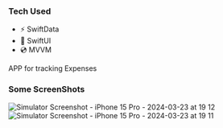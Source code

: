 ### Tech Used
* ⚡  SwiftData
* 🎨 SwiftUI
* 💿  MVVM

APP for tracking Expenses

### Some ScreenShots
![Simulator Screenshot - iPhone 15 Pro - 2024-03-23 at 19 12](https://github.com/Gastonfoncea/Mangos/assets/57188392/e889a7e4-c845-407d-804a-731cb59c4e70)
![Simulator Screenshot - iPhone 15 Pro - 2024-03-23 at 19 11](https://github.com/Gastonfoncea/Mangos/assets/57188392/6bb61f4b-5848-4e72-a528-6a1a24f39c9b)
